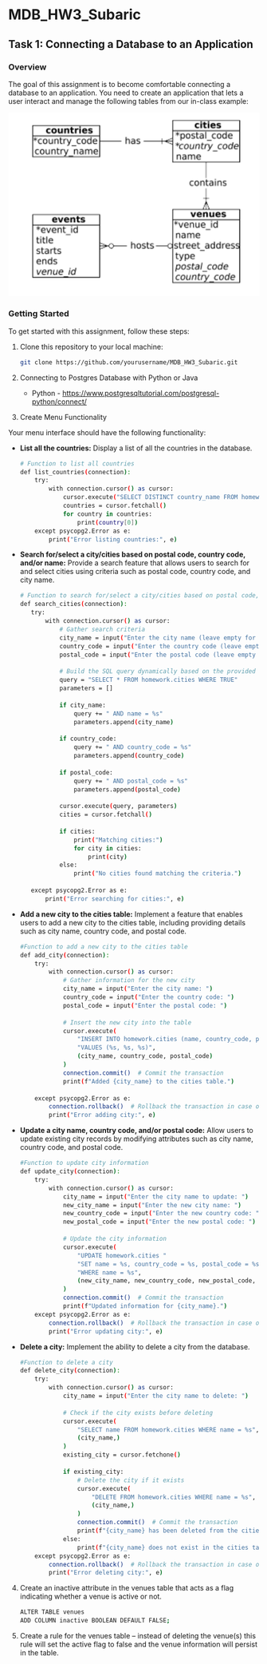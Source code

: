 # MDB_HW3_Subaric

## Task 1: Connecting a Database to an Application

### Overview
The goal of this assignment is to become comfortable connecting a database to an application. You need to create an application that lets a user interact and manage the following tables from our in-class example:

![MDB_HW3_SUBARIC](moderndb_example.png)

### Getting Started

To get started with this assignment, follow these steps:

1. Clone this repository to your local machine:
   ```bash
   git clone https://github.com/yourusername/MDB_HW3_Subaric.git

2. Connecting to Postgres Database with Python or Java
    * Python - https://www.postgresqltutorial.com/postgresql-python/connect/
   
3. Create Menu Functionality

Your menu interface should have the following functionality:

- **List all the countries:** Display a list of all the countries in the database.
    ```bash
    # Function to list all countries
    def list_countries(connection):
        try:
            with connection.cursor() as cursor:
                cursor.execute("SELECT DISTINCT country_name FROM homework.countries")
                countries = cursor.fetchall()
                for country in countries:
                    print(country[0])
        except psycopg2.Error as e:
            print("Error listing countries:", e)

- **Search for/select a city/cities based on postal code, country code, and/or name:** Provide a search feature that allows users to search for and select cities using criteria such as postal code, country code, and city name.
     ```bash
    # Function to search for/select a city/cities based on postal code, country code, and/or name
    def search_cities(connection):
        try:
            with connection.cursor() as cursor:
                # Gather search criteria
                city_name = input("Enter the city name (leave empty for any): ")
                country_code = input("Enter the country code (leave empty for any): ")
                postal_code = input("Enter the postal code (leave empty for any): ")

                # Build the SQL query dynamically based on the provided criteria
                query = "SELECT * FROM homework.cities WHERE TRUE"
                parameters = []

                if city_name:
                    query += " AND name = %s"
                    parameters.append(city_name)

                if country_code:
                    query += " AND country_code = %s"
                    parameters.append(country_code)

                if postal_code:
                    query += " AND postal_code = %s"
                    parameters.append(postal_code)

                cursor.execute(query, parameters)
                cities = cursor.fetchall()

                if cities:
                    print("Matching cities:")
                    for city in cities:
                        print(city)
                else:
                    print("No cities found matching the criteria.")

        except psycopg2.Error as e:
            print("Error searching for cities:", e)

- **Add a new city to the cities table:** Implement a feature that enables users to add a new city to the cities table, including providing details such as city name, country code, and postal code.
    ```bash
    #Function to add a new city to the cities table
    def add_city(connection):
        try:
            with connection.cursor() as cursor:
                # Gather information for the new city
                city_name = input("Enter the city name: ")
                country_code = input("Enter the country code: ")
                postal_code = input("Enter the postal code: ")

                # Insert the new city into the table
                cursor.execute(
                    "INSERT INTO homework.cities (name, country_code, postal_code) "
                    "VALUES (%s, %s, %s)",
                    (city_name, country_code, postal_code)
                )
                connection.commit()  # Commit the transaction
                print(f"Added {city_name} to the cities table.")

        except psycopg2.Error as e:
            connection.rollback()  # Rollback the transaction in case of an error
            print("Error adding city:", e)

- **Update a city name, country code, and/or postal code:** Allow users to update existing city records by modifying attributes such as city name, country code, and postal code.
    ```bash
    #Function to update city information
    def update_city(connection):
        try:
            with connection.cursor() as cursor:
                city_name = input("Enter the city name to update: ")
                new_city_name = input("Enter the new city name: ")
                new_country_code = input("Enter the new country code: ")
                new_postal_code = input("Enter the new postal code: ")

                # Update the city information
                cursor.execute(
                    "UPDATE homework.cities "
                    "SET name = %s, country_code = %s, postal_code = %s "
                    "WHERE name = %s",
                    (new_city_name, new_country_code, new_postal_code, city_name)
                )
                connection.commit()  # Commit the transaction
                print(f"Updated information for {city_name}.")
        except psycopg2.Error as e:
            connection.rollback()  # Rollback the transaction in case of an error
            print("Error updating city:", e)

- **Delete a city:** Implement the ability to delete a city from the database.
    ```bash
    #Function to delete a city
    def delete_city(connection):
        try:
            with connection.cursor() as cursor:
                city_name = input("Enter the city name to delete: ")

                # Check if the city exists before deleting
                cursor.execute(
                    "SELECT name FROM homework.cities WHERE name = %s",
                    (city_name,)
                )
                existing_city = cursor.fetchone()

                if existing_city:
                    # Delete the city if it exists
                    cursor.execute(
                        "DELETE FROM homework.cities WHERE name = %s",
                        (city_name,)
                    )
                    connection.commit()  # Commit the transaction
                    print(f"{city_name} has been deleted from the cities table.")
                else:
                    print(f"{city_name} does not exist in the cities table.")
        except psycopg2.Error as e:
            connection.rollback()  # Rollback the transaction in case of an error
            print("Error deleting city:", e)

4. Create an inactive attribute in the venues table that acts as a flag indicating whether a venue
is active or not.
    ```bash
    ALTER TABLE venues
    ADD COLUMN inactive BOOLEAN DEFAULT FALSE;

5. Create a rule for the venues table – instead of deleting the venue(s) this rule will set the
active flag to false and the venue information will persist in the table.